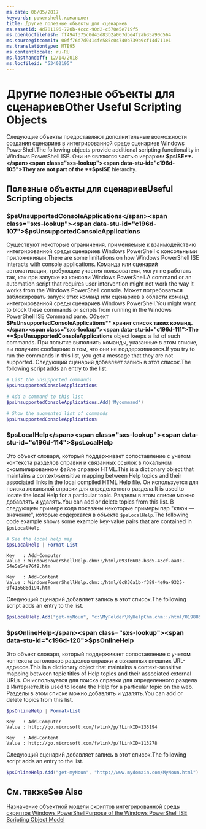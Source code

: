 ```yaml
---
ms.date: 06/05/2017
keywords: powershell,командлет
title: Другие полезные объекты для сценариев
ms.assetid: 4d781196-720b-4ccc-90d2-c570e5e719f5
ms.openlocfilehash: ff494f375c0d43d83b2a067dbe4f2ab35a90d564
ms.sourcegitcommit: 00ff76d7d9414fe585c04740b739b9cf14d711e1
ms.translationtype: MTE95
ms.contentlocale: ru-RU
ms.lasthandoff: 12/14/2018
ms.locfileid: "53402195"
---
```

# <a name="other-useful-scripting-objects"></a><span data-ttu-id="c196d-103">Другие полезные объекты для сценариев</span><span class="sxs-lookup"><span data-stu-id="c196d-103">Other Useful Scripting Objects</span></span>

<span data-ttu-id="c196d-104">Следующие объекты предоставляют дополнительные возможности создания сценариев в интегрированной среде сценариев Windows PowerShell.</span><span class="sxs-lookup"><span data-stu-id="c196d-104">The following objects provide additional scripting functionality in Windows PowerShell ISE.</span></span> <span data-ttu-id="c196d-105">Они не являются частью иерархии **$psISE**.</span><span class="sxs-lookup"><span data-stu-id="c196d-105">They are not part of the **$psISE** hierarchy.</span></span>

## <a name="useful-scripting-objects"></a><span data-ttu-id="c196d-106">Полезные объекты для сценариев</span><span class="sxs-lookup"><span data-stu-id="c196d-106">Useful Scripting objects</span></span>

### <a name="psunsupportedconsoleapplications"></a><span data-ttu-id="c196d-107">$psUnsupportedConsoleApplications</span><span class="sxs-lookup"><span data-stu-id="c196d-107">$psUnsupportedConsoleApplications</span></span>

<span data-ttu-id="c196d-108">Существуют некоторые ограничения, применяемые к взаимодействию интегрированной среды сценариев Windows PowerShell с консольными приложениями.</span><span class="sxs-lookup"><span data-stu-id="c196d-108">There are some limitations on how Windows PowerShell ISE interacts with console applications.</span></span> <span data-ttu-id="c196d-109">Команда или сценарий автоматизации, требующие участия пользователя, могут не работать так, как при запуске из консоли Windows PowerShell.</span><span class="sxs-lookup"><span data-stu-id="c196d-109">A command or an automation script that requires user intervention might not work the way it works from the Windows PowerShell console.</span></span> <span data-ttu-id="c196d-110">Может потребоваться заблокировать запуск этих команд или сценариев в области команд интегрированной среды сценариев Windows PowerShell.</span><span class="sxs-lookup"><span data-stu-id="c196d-110">You might want to block these commands or scripts from running in the Windows PowerShell ISE Command pane.</span></span> <span data-ttu-id="c196d-111">Объект **$PsUnsupportedConsoleApplications** хранит список таких команд.</span><span class="sxs-lookup"><span data-stu-id="c196d-111">The **$psUnsupportedConsoleApplications** object keeps a list of such commands.</span></span> <span data-ttu-id="c196d-112">При попытке выполнить команды, указанные в этом списке, вы получите сообщение о том, что они не поддерживаются.</span><span class="sxs-lookup"><span data-stu-id="c196d-112">If you try to run the commands in this list, you get a message that they are not supported.</span></span> <span data-ttu-id="c196d-113">Следующий сценарий добавляет запись в этот список.</span><span class="sxs-lookup"><span data-stu-id="c196d-113">The following script adds an entry to the list.</span></span>

```powershell
# List the unsupported commands
$psUnsupportedConsoleApplications

# Add a command to this list
$psUnsupportedConsoleApplications.Add('Mycommand')

# Show the augmented list of commands
$psUnsupportedConsoleApplications
```

### <a name="pslocalhelp"></a><span data-ttu-id="c196d-114">$psLocalHelp</span><span class="sxs-lookup"><span data-stu-id="c196d-114">$psLocalHelp</span></span>

<span data-ttu-id="c196d-115">Это объект словаря, который поддерживает сопоставление с учетом контекста разделов справки и связанных ссылок в локальном скомпилированном файле справки HTML.</span><span class="sxs-lookup"><span data-stu-id="c196d-115">This is a dictionary object that maintains a context-sensitive mapping between Help topics and their associated links in the local compiled HTML Help file.</span></span> <span data-ttu-id="c196d-116">Он используется для поиска локальной справки для определенного раздела.</span><span class="sxs-lookup"><span data-stu-id="c196d-116">It is used to locate the local Help for a particular topic.</span></span> <span data-ttu-id="c196d-117">Разделы в этом списке можно добавлять и удалять.</span><span class="sxs-lookup"><span data-stu-id="c196d-117">You can add or delete topics from this list.</span></span> <span data-ttu-id="c196d-118">В следующем примере кода показаны некоторые примеры пар "ключ —значение", которые содержатся в объекте `$psLocalHelp`.</span><span class="sxs-lookup"><span data-stu-id="c196d-118">The following code example shows some example key-value pairs that are contained in `$psLocalHelp`.</span></span>

```powershell
# See the local help map
$psLocalHelp | Format-List
```

```output
Key   : Add-Computer
Value : WindowsPowerShellHelp.chm::/html/093f660c-b8d5-43cf-aa0c-54e5e54e76f9.htm

Key   : Add-Content
Value : WindowsPowerShellHelp.chm::/html/0c836a1b-f389-4e9a-9325-0f415686d194.htm
```

<span data-ttu-id="c196d-119">Следующий сценарий добавляет запись в этот список.</span><span class="sxs-lookup"><span data-stu-id="c196d-119">The following script adds an entry to the list.</span></span>

```powershell
$psLocalHelp.Add("get-myNoun", "c:\MyFolder\MyHelpChm.chm::/html/0198854a-1298-57ae-aa0c-87b5e5a84712.htm")
```

### <a name="psonlinehelp"></a><span data-ttu-id="c196d-120">$psOnlineHelp</span><span class="sxs-lookup"><span data-stu-id="c196d-120">$psOnlineHelp</span></span>

<span data-ttu-id="c196d-121">Это объект словаря, который поддерживает сопоставление с учетом контекста заголовков разделов справки и связанных внешних URL-адресов.</span><span class="sxs-lookup"><span data-stu-id="c196d-121">This is a dictionary object that maintains a context-sensitive mapping between topic titles of Help topics and their associated external URLs.</span></span> <span data-ttu-id="c196d-122">Он используется для поиска справки для определенного раздела в Интернете.</span><span class="sxs-lookup"><span data-stu-id="c196d-122">It is used to locate the Help for a particular topic on the web.</span></span> <span data-ttu-id="c196d-123">Разделы в этом списке можно добавлять и удалять.</span><span class="sxs-lookup"><span data-stu-id="c196d-123">You can add or delete topics from this list.</span></span>

```powershell
$psOnlineHelp | Format-List
```

```output
Key   : Add-Computer
Value : http://go.microsoft.com/fwlink/p/?LinkID=135194

Key   : Add-Content
Value : http://go.microsoft.com/fwlink/p/?LinkID=113278
```

<span data-ttu-id="c196d-124">Следующий сценарий добавляет запись в этот список.</span><span class="sxs-lookup"><span data-stu-id="c196d-124">The following script adds an entry to the list.</span></span>

```powershell
$psOnlineHelp.Add("get-myNoun", "http://www.mydomain.com/MyNoun.html")
```

## <a name="see-also"></a><span data-ttu-id="c196d-125">См. также</span><span class="sxs-lookup"><span data-stu-id="c196d-125">See Also</span></span>

[<span data-ttu-id="c196d-126">Назначение объектной модели скриптов интегрированной среды скриптов Windows PowerShell</span><span class="sxs-lookup"><span data-stu-id="c196d-126">Purpose of the Windows PowerShell ISE Scripting Object Model</span></span>](../components/ise/object-model/Purpose-of-the-Windows-PowerShell-ISE-Scripting-Object-Model.md)